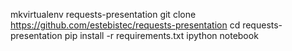 mkvirtualenv requests-presentation
git clone https://github.com/estebistec/requests-presentation
cd requests-presentation
pip install -r requirements.txt
ipython notebook
